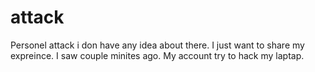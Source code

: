 # attack
Personel attack
i don have any idea about there. I just want to share my expreince. I saw couple minites ago. My account try to hack my laptap. 
